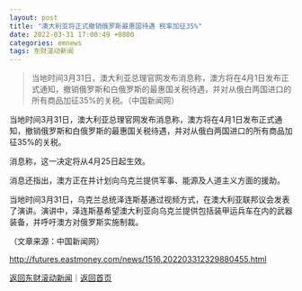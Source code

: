 ```yaml
---
layout: post
title: "澳大利亚将正式撤销俄罗斯最惠国待遇 税率加征35%"
date: 2022-03-31 17:00:49 +0800
categories: emnews
tags: 东财滚动新闻
---
```

> 当地时间3月31日，澳大利亚总理官网发布消息称，澳方将在4月1日发布正式通知，撤销俄罗斯和白俄罗斯的最惠国关税待遇，并对从俄白两国进口的所有商品加征35%的关税。（中国新闻网）

<p>当地时间3月31日，澳大利亚总理官网发布消息称，澳方将在4月1日发布正式通知，撤销俄罗斯和白俄罗斯的最惠国关税待遇，并对从俄白两国进口的所有商品加征35%的关税。</p>
 <p>消息称，这一决定将从4月25日起生效。</p>
 <p>消息还指出，澳方正在并计划向乌克兰提供军事、能源及人道主义方面的援助。</p>
 <p>当地时间3月31日，乌克兰总统泽连斯基通过视频方式，在澳大利亚联邦议会发表了演讲。演讲中，泽连斯基希望澳大利亚向乌克兰提供包括装甲运兵车在内的武器装备，并呼吁澳方对俄罗斯实施制裁。</p>
 <p></p><p class="em_media">（文章来源：中国新闻网）</p>

<http://futures.eastmoney.com/news/1516,202203312329880455.html>

[返回东财滚动新闻](//finews.withounder.com/emnews/)｜[返回首页](//finews.withounder.com/)